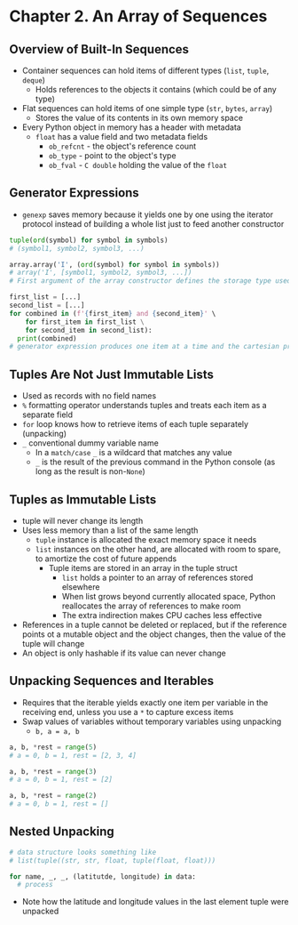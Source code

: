 # Chapter 2. An Array of Sequences

## Overview of Built-In Sequences

* Container sequences can hold items of different types (`list`, `tuple`, `deque`)
  * Holds references to the objects it contains (which could be of any type)
* Flat sequences can hold items of one simple type (`str`, `bytes`, `array`)
  * Stores the value of its contents in its own memory space
* Every Python object in memory has a header with metadata
  * `float` has a value field and two metadata fields
	  * `ob_refcnt` - the object's reference count
	  * `ob_type` - point to the object's type
      * `ob_fval` - `C double` holding the value of the `float`

## Generator Expressions

* `genexp` saves memory because it yields one by one using the iterator protocol instead of building a whole list just to feed another constructor

```python
tuple(ord(symbol) for symbol in symbols)
# (symbol1, symbol2, symbol3, ...)

array.array('I', (ord(symbol) for symbol in symbols))
# array('I', [symbol1, symbol2, symbol3, ...])
# First argument of the array constructor defines the storage type used for the numbers in the array

first_list = [...]
second_list = [...]
for combined in (f'{first_item} and {second_item}' \
    for first_item in first_list \
    for second_item in second_list):
  print(combined)
# generator expression produces one item at a time and the cartesian product of the lists is never built into memory
```

## Tuples Are Not Just Immutable Lists

* Used as records with no field names
* `%` formatting operator understands tuples and treats each item as a separate field
* `for` loop knows how to retrieve items of each tuple separately (unpacking)
* `_` conventional dummy variable name
	* In a `match/case` `_` is a wildcard that matches any value
	* `_` is the result of the previous command in the Python console (as long as the result is non-`None`)

## Tuples as Immutable Lists

* tuple will never change its length
* Uses less memory than a list of the same length
  * `tuple` instance is allocated the exact memory space it needs
  * `list` instances on the other hand, are allocated with room to spare, to amortize the cost of future appends
	* Tuple items are stored in an array in the tuple struct
		* `list` holds a pointer to an array of references stored elsewhere
		* When list grows beyond currently allocated space, Python reallocates the array of references to make room
		* The extra indirection makes CPU caches less effective
* References in a tuple cannot be deleted or replaced, but if the reference points ot a mutable object and the object changes, then the value of the tuple will change
* An object is only hashable if its value can never change

## Unpacking Sequences and Iterables

* Requires that the iterable yields exactly one item per variable in the receiving end, unless you use a `*` to capture excess items
* Swap values of variables without temporary variables using unpacking
  * `b, a = a, b`

```python
a, b, *rest = range(5)
# a = 0, b = 1, rest = [2, 3, 4]

a, b, *rest = range(3)
# a = 0, b = 1, rest = [2]

a, b, *rest = range(2)
# a = 0, b = 1, rest = []
```

## Nested Unpacking

```python
# data structure looks something like
# list(tuple((str, str, float, tuple(float, float)))

for name, _, _, (latitutde, longitude) in data:
  # process
```

* Note how the latitude and longitude values in the last element tuple were unpacked





















